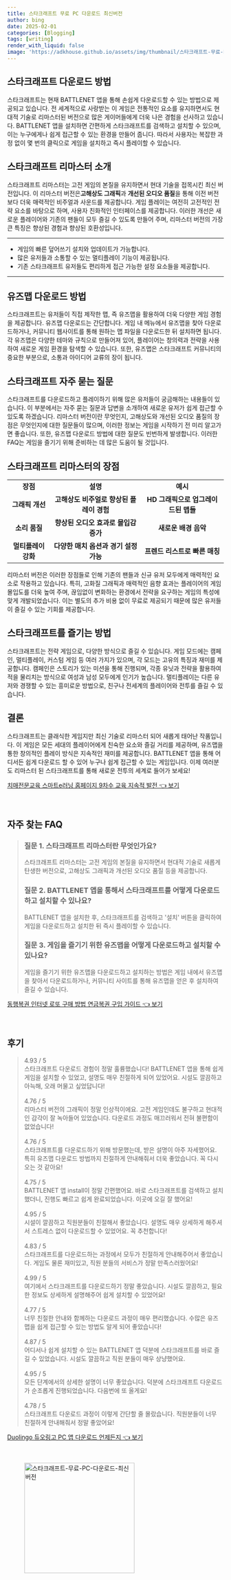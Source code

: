 ```yaml
---
title: 스타크래프트 무료 PC 다운로드 최신버전
author: bing
date: 2025-02-01
categories: [Blogging]
tags: [writing]
render_with_liquid: false
image: 'https://adkhouse.github.io/assets/img/thumbnail/스타크래프트-무료-PC-다운로드-최신버전.webp'
---
```



<h2 id='스타크래프트_다운로드_방법'>스타크래프트 다운로드 방법</h2>

<p>스타크래프트는 현재 BATTLENET 앱을 통해 손쉽게 다운로드할 수 있는 방법으로 제공되고 있습니다. 전 세계적으로 사랑받는 이 게임은 전통적인 요소를 유지하면서도 현대적 기술로 리마스터된 버전으로 많은 게이머들에게 더욱 나은 경험을 선사하고 있습니다. BATTLENET 앱을 설치하면 간편하게 스타크래프트를 검색하고 설치할 수 있으며, 이는 누구에게나 쉽게 접근할 수 있는 환경을 만들어 줍니다. 따라서 사용자는 복잡한 과정 없이 몇 번의 클릭으로 게임을 설치하고 즉시 플레이할 수 있습니다.</p>

<h2 id='스타크래프트_리마스터_소개'>스타크래프트 리마스터 소개</h2>

<p>스타크래프트 리마스터는 고전 게임의 본질을 유지하면서 현대 기술을 접목시킨 최신 버전입니다. 이 리마스터 버전은<b>고해상도 그래픽</b>과 <b>개선된 오디오 품질</b>을 통해 이전 버전보다 더욱 매력적인 비주얼과 사운드를 제공합니다. 게임 플레이는 여전히 고전적인 전략 요소를 바탕으로 하며, 사용자 친화적인 인터페이스를 제공합니다. 이러한 개선은 새로운 플레이어와 기존의 팬들이 모두 즐길 수 있도록 만들어 주며, 리마스터 버전의 가장 큰 특징은 향상된 경험과 향상된 호환성입니다.</p>

<hr />

<ul>
    <li>게임의 빠른 덮어쓰기 설치와 업데이트가 가능합니다.</li>
    <li>많은 유저들과 소통할 수 있는 멀티플레이 기능이 제공됩니다.</li>
    <li>기존 스타크래프트 유저들도 편리하게 접근 가능한 설정 요소들을 제공합니다.</li>
</ul>

<hr />

<h2 id='유즈맵_다운로드_방법'>유즈맵 다운로드 방법</h2>

<p>스타크래프트는 유저들이 직접 제작한 맵, 즉 유즈맵을 활용하여 더욱 다양한 게임 경험을 제공합니다. 유즈맵 다운로드는 간단합니다. 게임 내 메뉴에서 유즈맵을 찾아 다운로드하거나, 커뮤니티 웹사이트를 통해 원하는 맵 파일을 다운로드한 뒤 설치하면 됩니다. 각 유즈맵은 다양한 테마와 규칙으로 만들어져 있어, 플레이어는 창의력과 전략을 사용하여 새로운 게임 환경을 탐색할 수 있습니다. 또한, 유즈맵은 스타크래프트 커뮤니티의 중요한 부분으로, 소통과 아이디어 교류의 장이 됩니다.</p>

<h2 id='스타크래프트_자주_묻는_질문'>스타크래프트 자주 묻는 질문</h2>

<p>스타크래프트를 다운로드하고 플레이하기 위해 많은 유저들이 궁금해하는 내용들이 있습니다. 이 부분에서는 자주 묻는 질문과 답변을 소개하여 새로운 유저가 쉽게 접근할 수 있도록 하겠습니다. 리마스터 버전이란 무엇인지, 고해상도와 개선된 오디오 품질의 장점은 무엇인지에 대한 질문들이 많으며, 이러한 정보는 게임을 시작하기 전 미리 알고가면 좋습니다. 또한, 유즈맵 다운로드 방법에 대한 질문도 빈번하게 발생합니다. 이러한 FAQ는 게임을 즐기기 위해 준비하는 데 많은 도움이 될 것입니다.</p>

<h2 id='스타크래프트_리마스터_장점'>스타크래프트 리마스터의 장점</h2>

<table>
    <tr>
        <td style="text-align: center; height: 17px;"><b>장점</b></td>
        <td style="text-align: center; height: 17px;"><b>설명</b></td>
        <td style="text-align: center; height: 17px;"><b>예시</b></td>
    </tr>
    <tr>
        <td style="text-align: center; height: 17px;"><b>그래픽 개선</b></td>
        <td style="text-align: center; height: 17px;"><b>고해상도 비주얼로 향상된 플레이 경험</b></td>
        <td style="text-align: center; height: 17px;"><b>HD 그래픽으로 업그레이드된 맵들</b></td>
    </tr>
    <tr>
        <td style="text-align: center; height: 17px;"><b>소리 품질</b></td>
        <td style="text-align: center; height: 17px;"><b>향상된 오디오 효과로 몰입감 증가</b></td>
        <td style="text-align: center; height: 17px;"><b>새로운 배경 음악</b></td>
    </tr>
    <tr>
        <td style="text-align: center; height: 17px;"><b>멀티플레이 강화</b></td>
        <td style="text-align: center; height: 17px;"><b>다양한 매치 옵션과 경기 설정 가능</b></td>
        <td style="text-align: center; height: 17px;"><b>프렌드 리스트로 빠른 매칭</b></td>
    </tr>
</table>

<p>리마스터 버전은 이러한 장점들로 인해 기존의 팬들과 신규 유저 모두에게 매력적인 요소로 작용하고 있습니다. 특히, 고화질 그래픽과 매력적인 음향 효과는 플레이어의 게임 몰입도를 더욱 높여 주며, 끊임없이 변화하는 환경에서 전략을 요구하는 게임의 특성에 맞게 개발되었습니다. 이는 별도의 추가 비용 없이 무료로 제공되기 때문에 많은 유저들이 즐길 수 있는 기회를 제공합니다.</p>

<h2 id='스타크래프트를_즐기는_방법'>스타크래프트를 즐기는 방법</h2>

<p>스타크래프트는 전략 게임으로, 다양한 방식으로 즐길 수 있습니다. 게임 모드에는 캠페인, 멀티플레이, 커스텀 게임 등 여러 가지가 있으며, 각 모드는 고유의 특징과 재미를 제공합니다. 캠페인은 스토리가 있는 미션을 통해 진행되며, 각종 유닛과 전략을 활용하여 적을 물리치는 방식으로 여성과 남성 모두에게 인기가 높습니다. 멀티플레이는 다른 유저와 경쟁할 수 있는 흥미로운 방법으로, 친구나 전세계의 플레이어와 전투를 즐길 수 있습니다.</p>

<h2 id='결론'>결론</h2>

<p>스타크래프트는 클래식한 게임지만 최신 기술로 리마스터 되어 새롭게 태어난 작품입니다. 이 게임은 모든 세대의 플레이어에게 친숙한 요소와 즐길 거리를 제공하며, 유즈맵을 통한 창의적인 플레이 방식은 지속적인 재미를 제공합니다. BATTLENET 앱을 통해 어디서든 쉽게 다운로드 할 수 있어 누구나 쉽게 접근할 수 있는 게임입니다. 이제 여러분도 리마스터 된 스타크래프트를 통해 새로운 전투의 세계로 들어가 보세요!</p>


<p><a class="click-button" title="치매전문교육 스마트e러닝 홈페이지 9차수 교육 지속적 발전" href="https://adkhouse.github.io/posts/%EC%B9%98%EB%A7%A4%EC%A0%84%EB%AC%B8%EA%B5%90%EC%9C%A1-%EC%8A%A4%EB%A7%88%ED%8A%B8e%EB%9F%AC%EB%8B%9D-%ED%99%88%ED%8E%98%EC%9D%B4%EC%A7%80-9%EC%B0%A8%EC%88%98-%EA%B5%90%EC%9C%A1-%EC%A7%80%EC%86%8D%EC%A0%81-%EB%B0%9C%EC%A0%84/" rel="dofollow">치매전문교육 스마트e러닝 홈페이지 9차수 교육 지속적 발전 👈 보기</a></p><br>
<h2 id='자주_찾는_FAQ'>자주 찾는 FAQ</h2>
<div itemscope="" itemtype="https://schema.org/FAQPage"> 
<blockquote> 
<div itemscope="" itemprop="mainEntity" itemtype="https://schema.org/Question"> 
<h3 itemprop="name">질문 1. 스타크래프트 리마스터란 무엇인가요?</h3> 
<div itemscope="" itemprop="acceptedAnswer" itemtype="https://schema.org/Answer"> 
<span itemprop="text"> 
<p>스타크래프트 리마스터는 고전 게임의 본질을 유지하면서 현대적 기술로 새롭게 탄생한 버전으로, 고해상도 그래픽과 개선된 오디오 품질 등을 제공합니다.</p> 
</span> 
</div> 
</div> 

<div itemscope="" itemprop="mainEntity" itemtype="https://schema.org/Question"> 
<h3 itemprop="name">질문 2. BATTLENET 앱을 통해서 스타크래프트를 어떻게 다운로드하고 설치할 수 있나요?</h3> 
<div itemscope="" itemprop="acceptedAnswer" itemtype="https://schema.org/Answer"> 
<span itemprop="text"> 
<p>BATTLENET 앱을 설치한 후, 스타크래프트를 검색하고 '설치' 버튼을 클릭하여 게임을 다운로드하고 설치한 뒤 즉시 플레이할 수 있습니다.</p> 
</span> 
</div> 
</div> 

<div itemscope="" itemprop="mainEntity" itemtype="https://schema.org/Question"> 
<h3 itemprop="name">질문 3. 게임을 즐기기 위한 유즈맵을 어떻게 다운로드하고 설치할 수 있나요?</h3> 
<div itemscope="" itemprop="acceptedAnswer" itemtype="https://schema.org/Answer"> 
<span itemprop="text"> 
<p>게임을 즐기기 위한 유즈맵을 다운로드하고 설치하는 방법은 게임 내에서 유즈맵을 찾아서 다운로드하거나, 커뮤니티 사이트를 통해 유즈맵을 얻은 후 설치하여 즐길 수 있습니다.</p> 
</span> 
</div> 
</div> 

</blockquote> 
</div>
<p><a class="click-button" title="동행복권 인터넷 로또 구매 방법 연금복권 구입 가이드" href="https://adkhouse.github.io/posts/%EB%8F%99%ED%96%89%EB%B3%B5%EA%B6%8C-%EC%9D%B8%ED%84%B0%EB%84%B7-%EB%A1%9C%EB%98%90-%EA%B5%AC%EB%A7%A4-%EB%B0%A9%EB%B2%95-%EC%97%B0%EA%B8%88%EB%B3%B5%EA%B6%8C-%EA%B5%AC%EC%9E%85-%EA%B0%80%EC%9D%B4%EB%93%9C/" rel="dofollow">동행복권 인터넷 로또 구매 방법 연금복권 구입 가이드 👈 보기</a></p><br>
<h2 id='후기'>후기</h2>
<div itemscope itemtype="https://schema.org/Product">
  <blockquote>
  <div itemprop="review" itemscope itemtype="https://schema.org/Review">
      <div itemprop="reviewRating" itemscope itemtype="https://schema.org/Rating"> <span itemprop="ratingValue">4.93</span> / <span itemprop="bestRating">5</span> </div>
      <span itemprop="reviewBody">스타크래프트 다운로드 경험이 정말 훌륭했습니다! BATTLENET 앱을 통해 쉽게 게임을 설치할 수 있었고, 설명도 매우 친절하게 되어 있었어요. 시설도 깔끔하고 아늑해, 오래 머물고 싶었답니다!</span>
  </div>
  <br>
  <div itemprop="review" itemscope itemtype="https://schema.org/Review">
      <div itemprop="reviewRating" itemscope itemtype="https://schema.org/Rating"> <span itemprop="ratingValue">4.76</span> / <span itemprop="bestRating">5</span> </div>
      <span itemprop="reviewBody">리마스터 버전의 그래픽이 정말 인상적이에요. 고전 게임인데도 불구하고 현대적인 감각이 잘 녹아들어 있었습니다. 다운로드 과정도 매끄러워서 전혀 불편함이 없었습니다!</span>
  </div>
  <br>
  <div itemprop="review" itemscope itemtype="https://schema.org/Review">
      <div itemprop="reviewRating" itemscope itemtype="https://schema.org/Rating"> <span itemprop="ratingValue">4.76</span> / <span itemprop="bestRating">5</span> </div>
      <span itemprop="reviewBody">스타크래프트를 다운로드하기 위해 방문했는데, 받은 설명이 아주 자세했어요. 특히 유즈맵 다운로드 방법까지 친절하게 안내해줘서 더욱 좋았습니다. 꼭 다시 오는 것 같아요!</span>
  </div>
  <br>
  <div itemprop="review" itemscope itemtype="https://schema.org/Review">
      <div itemprop="reviewRating" itemscope itemtype="https://schema.org/Rating"> <span itemprop="ratingValue">4.75</span> / <span itemprop="bestRating">5</span> </div>
      <span itemprop="reviewBody">BATTLENET 앱 install이 정말 간편했어요. 바로 스타크래프트를 검색하고 설치했더니, 진행도 빠르고 쉽게 완료되었습니다. 이곳에 오길 잘 했어요!</span>
  </div>
  <br>
  <div itemprop="review" itemscope itemtype="https://schema.org/Review">
      <div itemprop="reviewRating" itemscope itemtype="https://schema.org/Rating"> <span itemprop="ratingValue">4.95</span> / <span itemprop="bestRating">5</span> </div>
      <span itemprop="reviewBody">시설이 깔끔하고 직원분들이 친절해서 좋았습니다. 설명도 매우 상세하게 해주셔서 스트레스 없이 다운로드할 수 있었어요. 꼭 추천합니다!</span>
  </div>
  <br>
  <div itemprop="review" itemscope itemtype="https://schema.org/Review">
      <div itemprop="reviewRating" itemscope itemtype="https://schema.org/Rating"> <span itemprop="ratingValue">4.83</span> / <span itemprop="bestRating">5</span> </div>
      <span itemprop="reviewBody">스타크래프트를 다운로드하는 과정에서 모두가 친절하게 안내해주어서 좋았습니다. 게임도 물론 재미있고, 직원 분들의 서비스가 정말 만족스러웠어요!</span>
  </div>
  <br>
  <div itemprop="review" itemscope itemtype="https://schema.org/Review">
      <div itemprop="reviewRating" itemscope itemtype="https://schema.org/Rating"> <span itemprop="ratingValue">4.99</span> / <span itemprop="bestRating">5</span> </div>
      <span itemprop="reviewBody">여기에서 스타크래프트를 다운로드하기 정말 좋았습니다. 시설도 깔끔하고, 필요한 정보도 상세하게 설명해주어 쉽게 설치할 수 있었어요!</span>
  </div>
  <br>
  <div itemprop="review" itemscope itemtype="https://schema.org/Review">
      <div itemprop="reviewRating" itemscope itemtype="https://schema.org/Rating"> <span itemprop="ratingValue">4.77</span> / <span itemprop="bestRating">5</span> </div>
      <span itemprop="reviewBody">너무 친절한 안내와 함께하는 다운로드 과정이 매우 편리했습니다. 수많은 유즈맵을 쉽게 접근할 수 있는 방법도 알게 되어 좋았습니다!</span>
  </div>
  <br>
  <div itemprop="review" itemscope itemtype="https://schema.org/Review">
      <div itemprop="reviewRating" itemscope itemtype="https://schema.org/Rating"> <span itemprop="ratingValue">4.87</span> / <span itemprop="bestRating">5</span> </div>
      <span itemprop="reviewBody">어디서나 쉽게 설치할 수 있는 BATTLENET 앱 덕분에 스타크래프트를 바로 즐길 수 있었습니다. 시설도 깔끔하고 직원 분들이 매우 상냥했어요.</span>
  </div>
  <br>
  <div itemprop="review" itemscope itemtype="https://schema.org/Review">
      <div itemprop="reviewRating" itemscope itemtype="https://schema.org/Rating"> <span itemprop="ratingValue">4.95</span> / <span itemprop="bestRating">5</span> </div>
      <span itemprop="reviewBody">모든 단계에서의 상세한 설명이 너무 좋았습니다. 덕분에 스타크래프트 다운로드가 순조롭게 진행되었습니다. 다음번에 또 올게요!</span>
  </div>
  <br>
  <div itemprop="review" itemscope itemtype="https://schema.org/Review">
      <div itemprop="reviewRating" itemscope itemtype="https://schema.org/Rating"> <span itemprop="ratingValue">4.78</span> / <span itemprop="bestRating">5</span> </div>
      <span itemprop="reviewBody">스타크래프트 다운로드 과정이 이렇게 간단할 줄 몰랐습니다. 직원분들이 너무 친절하게 안내해줘서 정말 좋았어요!</span>
  </div>
  </blockquote>
</div>
<p><a class="click-button" title="Duolingo 듀오링고 PC 앱 다운로드 언제든지" href="https://adkhouse.github.io/posts/Duolingo-%EB%93%80%EC%98%A4%EB%A7%81%EA%B3%A0-PC-%EC%95%B1-%EB%8B%A4%EC%9A%B4%EB%A1%9C%EB%93%9C-%EC%96%B8%EC%A0%9C%EB%93%A0%EC%A7%80/" rel="dofollow">Duolingo 듀오링고 PC 앱 다운로드 언제든지 👈 보기</a></p><br>
<figure class="image"><img src="https://adkhouse.github.io/assets/img/thumbnail/스타크래프트-무료-PC-다운로드-최신버전.webp" alt="스타크래프트-무료-PC-다운로드-최신버전" width="256" height="256"></figure>